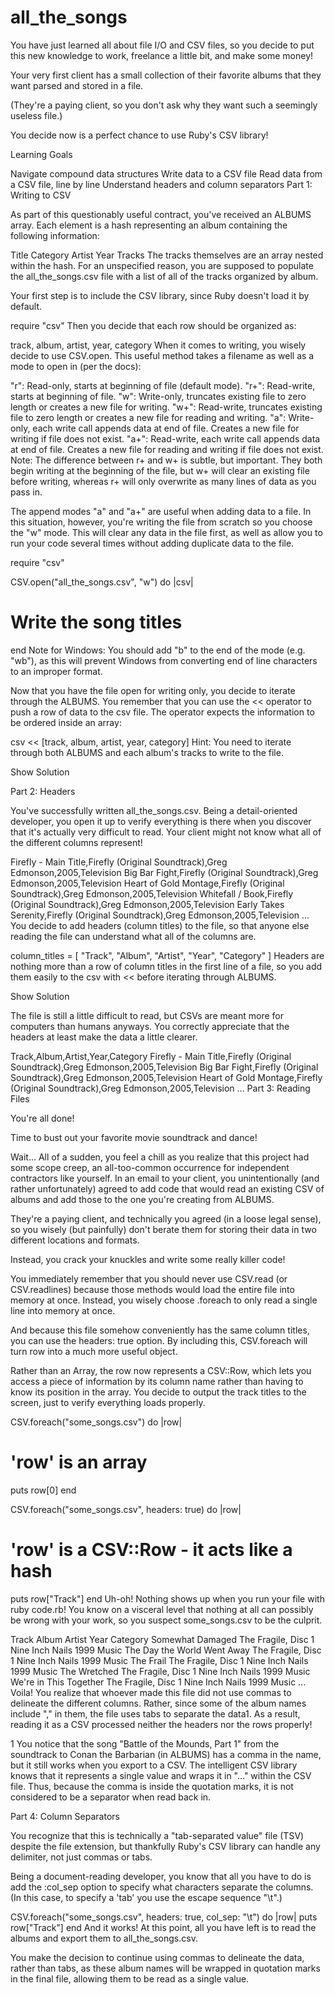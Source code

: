 # all_the_songs

You have just learned all about file I/O and CSV files, so you decide to put this new knowledge to work, freelance a little bit, and make some money!

Your very first client has a small collection of their favorite albums that they want parsed and stored in a file.

(They're a paying client, so you don't ask why they want such a seemingly useless file.)

You decide now is a perfect chance to use Ruby's CSV library!

Learning Goals

Navigate compound data structures
Write data to a CSV file
Read data from a CSV file, line by line
Understand headers and column separators
Part 1: Writing to CSV

As part of this questionably useful contract, you've received an ALBUMS array. Each element is a hash representing an album containing the following information:

Title
Category
Artist
Year
Tracks
The tracks themselves are an array nested within the hash. For an unspecified reason, you are supposed to populate the all_the_songs.csv file with a list of all of the tracks organized by album.

Your first step is to include the CSV library, since Ruby doesn't load it by default.

require "csv"
Then you decide that each row should be organized as:

track, album, artist, year, category
When it comes to writing, you wisely decide to use CSV.open. This useful method takes a filename as well as a mode to open in (per the docs):

"r": Read-only, starts at beginning of file (default mode).
"r+": Read-write, starts at beginning of file.
"w": Write-only, truncates existing file to zero length or creates a new file for writing.
"w+": Read-write, truncates existing file to zero length or creates a new file for reading and writing.
"a": Write-only, each write call appends data at end of file. Creates a new file for writing if file does not exist.
"a+": Read-write, each write call appends data at end of file. Creates a new file for reading and writing if file does not exist.
Note: The difference between r+ and w+ is subtle, but important. They both begin writing at the beginning of the file, but w+ will clear an existing file before writing, whereas r+ will only overwrite as many lines of data as you pass in.

The append modes "a" and "a+" are useful when adding data to a file. In this situation, however, you're writing the file from scratch so you choose the "w" mode. This will clear any data in the file first, as well as allow you to run your code several times without adding duplicate data to the file.

require "csv"

CSV.open("all_the_songs.csv", "w") do |csv|
  # Write the song titles
end
Note for Windows: You should add "b" to the end of the mode (e.g. "wb"), as this will prevent Windows from converting end of line characters to an improper format.

Now that you have the file open for writing only, you decide to iterate through the ALBUMS. You remember that you can use the << operator to push a row of data to the csv file. The operator expects the information to be ordered inside an array:

csv << [track, album, artist, year, category]
Hint: You need to iterate through both ALBUMS and each album's tracks to write to the file.

Show Solution

Part 2: Headers

You've successfully written all_the_songs.csv. Being a detail-oriented developer, you open it up to verify everything is there when you discover that it's actually very difficult to read. Your client might not know what all of the different columns represent!

Firefly - Main Title,Firefly (Original Soundtrack),Greg Edmonson,2005,Television
Big Bar Fight,Firefly (Original Soundtrack),Greg Edmonson,2005,Television
Heart of Gold Montage,Firefly (Original Soundtrack),Greg Edmonson,2005,Television
Whitefall / Book,Firefly (Original Soundtrack),Greg Edmonson,2005,Television
Early Takes Serenity,Firefly (Original Soundtrack),Greg Edmonson,2005,Television
...
You decide to add headers (column titles) to the file, so that anyone else reading the file can understand what all of the columns are.

column_titles = [
  "Track",
  "Album",
  "Artist",
  "Year",
  "Category"
]
Headers are nothing more than a row of column titles in the first line of a file, so you add them easily to the csv with << before iterating through ALBUMS.

Show Solution

The file is still a little difficult to read, but CSVs are meant more for computers than humans anyways. You correctly appreciate that the headers at least make the data a little clearer.

Track,Album,Artist,Year,Category
Firefly - Main Title,Firefly (Original Soundtrack),Greg Edmonson,2005,Television
Big Bar Fight,Firefly (Original Soundtrack),Greg Edmonson,2005,Television
Heart of Gold Montage,Firefly (Original Soundtrack),Greg Edmonson,2005,Television
...
Part 3: Reading Files

You're all done!

Time to bust out your favorite movie soundtrack and dance!

Wait... All of a sudden, you feel a chill as you realize that this project had some scope creep, an all-too-common occurrence for independent contractors like yourself. In an email to your client, you unintentionally (and rather unfortunately) agreed to add code that would read an existing CSV of albums and add those to the one you're creating from ALBUMS.

They're a paying client, and technically you agreed (in a loose legal sense), so you wisely (but painfully) don't berate them for storing their data in two different locations and formats.

Instead, you crack your knuckles and write some really killer code!

You immediately remember that you should never use CSV.read (or CSV.readlines) because those methods would load the entire file into memory at once. Instead, you wisely choose .foreach to only read a single line into memory at once.

And because this file somehow conveniently has the same column titles, you can use the headers: true option. By including this, CSV.foreach will turn row into a much more useful object.

Rather than an Array, the row now represents a CSV::Row, which lets you access a piece of information by its column name rather than having to know its position in the array. You decide to output the track titles to the screen, just to verify everything loads properly.

CSV.foreach("some_songs.csv") do |row|
  # 'row' is an array
  puts row[0]
end

CSV.foreach("some_songs.csv", headers: true) do |row|
  # 'row' is a CSV::Row - it acts like a hash
  puts row["Track"]
end
Uh-oh! Nothing shows up when you run your file with ruby code.rb! You know on a visceral level that nothing at all can possibly be wrong with your work, so you suspect some_songs.csv to be the culprit.

Track    Album    Artist    Year    Category
Somewhat Damaged    The Fragile, Disc 1    Nine Inch Nails    1999    Music
The Day the World Went Away    The Fragile, Disc 1    Nine Inch Nails    1999    Music
The Frail    The Fragile, Disc 1    Nine Inch Nails    1999    Music
The Wretched    The Fragile, Disc 1    Nine Inch Nails    1999    Music
We're in This Together    The Fragile, Disc 1    Nine Inch Nails    1999    Music
...
Voila! You realize that whoever made this file did not use commas to delineate the different columns. Rather, since some of the album names include "," in them, the file uses tabs to separate the data1. As a result, reading it as a CSV processed neither the headers nor the rows properly!

1 You notice that the song "Battle of the Mounds, Part 1" from the soundtrack to Conan the Barbarian (in ALBUMS) has a comma in the name, but it still works when you export to a CSV. The intelligent CSV library knows that it represents a single value and wraps it in "..." within the CSV file. Thus, because the comma is inside the quotation marks, it is not considered to be a separator when read back in.

Part 4: Column Separators

You recognize that this is technically a "tab-separated value" file (TSV) despite the file extension, but thankfully Ruby's CSV library can handle any delimiter, not just commas or tabs.

Being a document-reading developer, you know that all you have to do is add the :col_sep option to specify what characters separate the columns. (In this case, to specify a 'tab' you use the escape sequence "\t".)

CSV.foreach("some_songs.csv", headers: true, col_sep: "\t") do |row|
  puts row["Track"]
end
And it works! At this point, all you have left is to read the albums and export them to all_the_songs.csv.

You make the decision to continue using commas to delineate the data, rather than tabs, as these album names will be wrapped in quotation marks in the final file, allowing them to be read as a single value.

